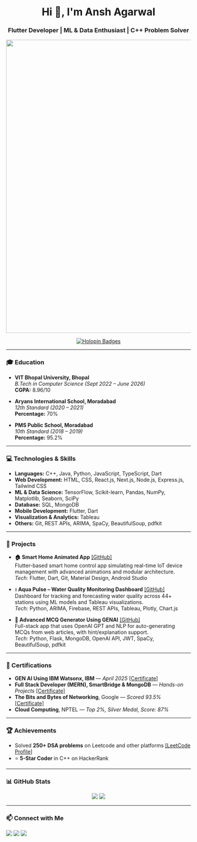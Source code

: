 <h1 align="center">Hi 👋, I'm Ansh Agarwal</h1>
<h3 align="center">Flutter Developer | ML & Data Enthusiast | C++ Problem Solver</h3>
<p align="center">
  <img src="https://github.com/Anshag45/Anshag45/blob/main/assets/banner.gif" width="800"/>
</p>
<p align="center">
  <a href="https://holopin.io/@anshag45">
    <img src="https://holopin.me/anshag45" alt="Holopin Badges" />
  </a>
</p>

---

### 🎓 Education

- **VIT Bhopal University, Bhopal**  
  *B.Tech in Computer Science (Sept 2022 – June 2026)*  
  **CGPA:** 8.96/10

- **Aryans International School, Moradabad**  
  *12th Standard (2020 – 2021)*  
  **Percentage:** 70%

- **PMS Public School, Moradabad**  
  *10th Standard (2018 – 2019)*  
  **Percentage:** 95.2%

---

### 💻 Technologies & Skills

- **Languages:** C++, Java, Python, JavaScript, TypeScript, Dart  
- **Web Development:** HTML, CSS, React.js, Next.js, Node.js, Express.js, Tailwind CSS  
- **ML & Data Science:** TensorFlow, Scikit-learn, Pandas, NumPy, Matplotlib, Seaborn, SciPy  
- **Database:** SQL, MongoDB  
- **Mobile Development:** Flutter, Dart  
- **Visualization & Analytics:** Tableau  
- **Others:** Git, REST APIs, ARIMA, SpaCy, BeautifulSoup, pdfkit

---

### 🚀 Projects

- **🏠 Smart Home Animated App** [[GitHub]](https://github.com/Anshag45/Smart-Home-Animated-App-using-Flutter)  
  Flutter-based smart home control app simulating real-time IoT device management with advanced animations and modular architecture.  
  *Tech:* Flutter, Dart, Git, Material Design, Android Studio

- **💧 Aqua Pulse – Water Quality Monitoring Dashboard** [[GitHub]](https://github.com/Anshag45/Water-Quality-Monitoring-Dashboard)  
  Dashboard for tracking and forecasting water quality across 44+ stations using ML models and Tableau visualizations.  
  *Tech:* Python, ARIMA, Firebase, REST APIs, Tableau, Plotly, Chart.js

- **🧠 Advanced MCQ Generator Using GENAI** [[GitHub]](https://github.com/Anshag45/MCQ-Generator-App)  
  Full-stack app that uses OpenAI GPT and NLP for auto-generating MCQs from web articles, with hint/explanation support.  
  *Tech:* Python, Flask, MongoDB, OpenAI API, JWT, SpaCy, BeautifulSoup, pdfkit

---

### 📜 Certifications

- **GEN AI Using IBM Watsonx, IBM** — *April 2025* [[Certificate]](https://www.credly.com)  
- **Full Stack Developer (MERN), SmartBridge & MongoDB** — *Hands-on Projects* [[Certificate]](https://www.credly.com)  
- **The Bits and Bytes of Networking**, Google — *Scored 93.5%* [[Certificate]](https://www.coursera.org/account/accomplishments)  
- **Cloud Computing**, NPTEL — *Top 2%, Silver Medal, Score: 87%*

---

### 🏆 Achievements

- Solved **250+ DSA problems** on Leetcode and other platforms [[LeetCode Profile]](https://leetcode.com/u/agarwalansh651/)  
- ⭐ **5-Star Coder** in C++ on HackerRank

---

### 📊 GitHub Stats

<p align="center">
  <img src="https://github-readme-stats.vercel.app/api?username=Anshag45&show_icons=true&theme=tokyonight" />
  <img src="https://github-readme-stats.vercel.app/api/top-langs/?username=Anshag45&layout=compact&theme=tokyonight" />
</p>

---

### 📫 Connect with Me

<p>
  <a href="mailto:agarwalansh651@gmail.com"><img src="https://img.shields.io/badge/Gmail-D14836?style=for-the-badge&logo=gmail&logoColor=white"/></a>
  <a href="https://www.linkedin.com/in/anshag45"><img src="https://img.shields.io/badge/LinkedIn-blue?style=for-the-badge&logo=linkedin&logoColor=white"/></a>
  <a href="https://github.com/Anshag45"><img src="https://img.shields.io/badge/GitHub-black?style=for-the-badge&logo=github&logoColor=white"/></a>
</p>
